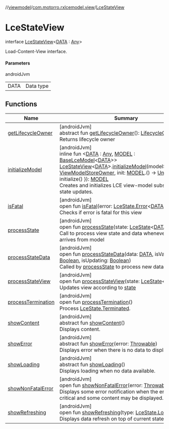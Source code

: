 //[viewmodel](../../../index.md)/[com.motorro.rxlcemodel.view](../index.md)/[LceStateView](index.md)

# LceStateView

interface [LceStateView](index.md)&lt;[DATA](index.md) : [Any](https://kotlinlang.org/api/latest/jvm/stdlib/kotlin/-any/index.html)&gt;

Load-Content-View interface.

#### Parameters

androidJvm

| | |
|---|---|
| DATA | Data type |

## Functions

| Name | Summary |
|---|---|
| [getLifecycleOwner](get-lifecycle-owner.md) | [androidJvm]<br>abstract fun [getLifecycleOwner](get-lifecycle-owner.md)(): [LifecycleOwner](https://developer.android.com/reference/kotlin/androidx/lifecycle/LifecycleOwner.html)<br>Returns lifecycle owner |
| [initializeModel](../initialize-model.md) | [androidJvm]<br>inline fun &lt;[DATA](../initialize-model.md) : [Any](https://kotlinlang.org/api/latest/jvm/stdlib/kotlin/-any/index.html), [MODEL](../initialize-model.md) : [BaseLceModel](../../com.motorro.rxlcemodel.viewmodel/-base-lce-model/index.md)&lt;[DATA](../initialize-model.md)&gt;&gt; [LceStateView](index.md)&lt;[DATA](../initialize-model.md)&gt;.[initializeModel](../initialize-model.md)(modelStoreOwner: [ViewModelStoreOwner](https://developer.android.com/reference/kotlin/androidx/lifecycle/ViewModelStoreOwner.html), init: [MODEL](../initialize-model.md).() -&gt; [Unit](https://kotlinlang.org/api/latest/jvm/stdlib/kotlin/-unit/index.html) = { initialize() }): [MODEL](../initialize-model.md)<br>Creates and initializes LCE view-model subscribing to state updates. |
| [isFatal](is-fatal.md) | [androidJvm]<br>open fun [isFatal](is-fatal.md)(error: [LceState.Error](../../../../lce/lce/com.motorro.rxlcemodel.lce/-lce-state/-error/index.md)&lt;[DATA](index.md)&gt;): [Boolean](https://kotlinlang.org/api/latest/jvm/stdlib/kotlin/-boolean/index.html)<br>Checks if error is fatal for this view |
| [processState](process-state.md) | [androidJvm]<br>open fun [processState](process-state.md)(state: [LceState](../../../../lce/lce/com.motorro.rxlcemodel.lce/-lce-state/index.md)&lt;[DATA](index.md)&gt;)<br>Call to process view state and data whenever new state arrives from model |
| [processStateData](process-state-data.md) | [androidJvm]<br>open fun [processStateData](process-state-data.md)(data: [DATA](index.md), isValid: [Boolean](https://kotlinlang.org/api/latest/jvm/stdlib/kotlin/-boolean/index.html), isUpdating: [Boolean](https://kotlinlang.org/api/latest/jvm/stdlib/kotlin/-boolean/index.html))<br>Called by [processState](process-state.md) to process new data. |
| [processStateView](process-state-view.md) | [androidJvm]<br>open fun [processStateView](process-state-view.md)(state: [LceState](../../../../lce/lce/com.motorro.rxlcemodel.lce/-lce-state/index.md)&lt;[DATA](index.md)&gt;)<br>Updates view according to [state](process-state-view.md) |
| [processTermination](process-termination.md) | [androidJvm]<br>open fun [processTermination](process-termination.md)()<br>Process [LceState.Terminated](../../../../lce/lce/com.motorro.rxlcemodel.lce/-lce-state/-terminated/index.md). |
| [showContent](show-content.md) | [androidJvm]<br>abstract fun [showContent](show-content.md)()<br>Displays content. |
| [showError](show-error.md) | [androidJvm]<br>abstract fun [showError](show-error.md)(error: [Throwable](https://kotlinlang.org/api/latest/jvm/stdlib/kotlin/-throwable/index.html))<br>Displays error when there is no data to display. |
| [showLoading](show-loading.md) | [androidJvm]<br>abstract fun [showLoading](show-loading.md)()<br>Displays loading when no data available. |
| [showNonFatalError](show-non-fatal-error.md) | [androidJvm]<br>open fun [showNonFatalError](show-non-fatal-error.md)(error: [Throwable](https://kotlinlang.org/api/latest/jvm/stdlib/kotlin/-throwable/index.html))<br>Displays some error notification when the error is non-critical and some content may be displayed. |
| [showRefreshing](show-refreshing.md) | [androidJvm]<br>open fun [showRefreshing](show-refreshing.md)(type: [LceState.Loading.Type](../../../../lce/lce/com.motorro.rxlcemodel.lce/-lce-state/-loading/-type/index.md))<br>Displays data refresh on top of current state. |
